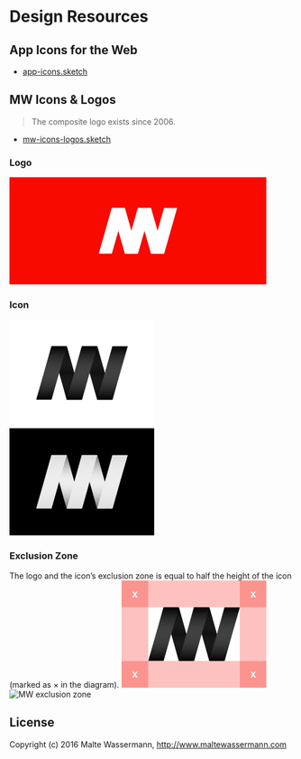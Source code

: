 # Design Resources

## App Icons for the Web
- [app-icons.sketch](app-icons.sketch)

## MW Icons & Logos
> The composite logo exists since 2006.

- [mw-icons-logos.sketch](mw-icons-logos.sketch)

### Logo
![MW icon white](mw-logo-red.png)

### Icon
![MW icon white](mw-icon-white.png)
![MW icon black](mw-icon-black.png)

### Exclusion Zone
The logo and the icon’s exclusion zone is equal to half the height of the icon (marked as × in the diagram).
![MW exclusion zone](mw-icon-exclusion-zone.png)
![MW exclusion zone](mw-icon-exclusion-zone-calc.png)

## License
Copyright (c) 2016 Malte Wassermann, http://www.maltewassermann.com
